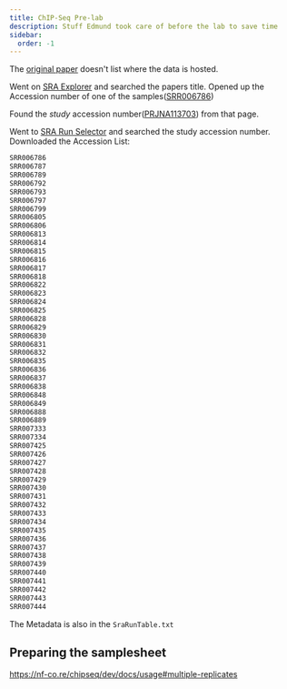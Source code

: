 ```yaml
---
title: ChIP-Seq Pre-lab
description: Stuff Edmund took care of before the lab to save time
sidebar:
  order: -1
---
```


The [original paper](https://www.nature.com/articles/nature06008) doesn't list where the data is hosted.

Went on [SRA Explorer](https://sra-explorer.info/#) and searched the papers title. Opened up the Accession number of one of the samples([SRR006786](https://www.ncbi.nlm.nih.gov/sra/?term=SRR006786))

Found the *study* accession number([PRJNA113703](https://www.ncbi.nlm.nih.gov/bioproject/PRJNA113703)) from that page.

Went to [SRA Run Selector](https://trace.ncbi.nlm.nih.gov/Traces/study/) and searched the study accession number. Downloaded the Accession List:

```txt
SRR006786
SRR006787
SRR006789
SRR006792
SRR006793
SRR006797
SRR006799
SRR006805
SRR006806
SRR006813
SRR006814
SRR006815
SRR006816
SRR006817
SRR006818
SRR006822
SRR006823
SRR006824
SRR006825
SRR006828
SRR006829
SRR006830
SRR006831
SRR006832
SRR006835
SRR006836
SRR006837
SRR006838
SRR006848
SRR006849
SRR006888
SRR006889
SRR007333
SRR007334
SRR007425
SRR007426
SRR007427
SRR007428
SRR007429
SRR007430
SRR007431
SRR007432
SRR007433
SRR007434
SRR007435
SRR007436
SRR007437
SRR007438
SRR007439
SRR007440
SRR007441
SRR007442
SRR007443
SRR007444
```

The Metadata is also in the `SraRunTable.txt`

## Preparing the samplesheet

https://nf-co.re/chipseq/dev/docs/usage#multiple-replicates
